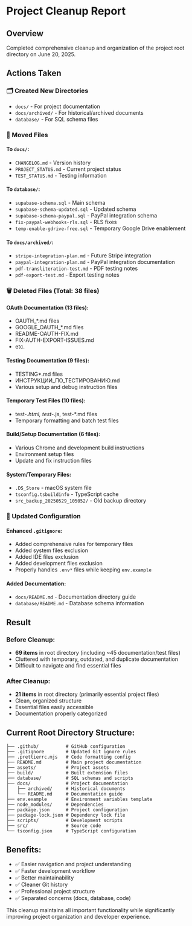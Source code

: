 # Project Cleanup Report

## Overview
Completed comprehensive cleanup and organization of the project root directory on June 20, 2025.

## Actions Taken

### 🗂️ Created New Directories
- `docs/` - For project documentation
- `docs/archived/` - For historical/archived documents
- `database/` - For SQL schema files

### 📁 Moved Files

#### To `docs/`:
- `CHANGELOG.md` - Version history
- `PROJECT_STATUS.md` - Current project status
- `TEST_STATUS.md` - Testing information

#### To `database/`:
- `supabase-schema.sql` - Main schema
- `supabase-schema-updated.sql` - Updated schema
- `supabase-schema-paypal.sql` - PayPal integration schema
- `fix-paypal-webhooks-rls.sql` - RLS fixes
- `temp-enable-gdrive-free.sql` - Temporary Google Drive enablement

#### To `docs/archived/`:
- `stripe-integration-plan.md` - Future Stripe integration
- `paypal-integration-plan.md` - PayPal integration documentation
- `pdf-transliteration-test.md` - PDF testing notes
- `pdf-export-test.md` - Export testing notes

### 🗑️ Deleted Files (Total: 38 files)

#### OAuth Documentation (13 files):
- OAUTH_*.md files
- GOOGLE_OAUTH_*.md files
- README-OAUTH-FIX.md
- FIX-AUTH-EXPORT-ISSUES.md
- etc.

#### Testing Documentation (9 files):
- TESTING*.md files
- ИНСТРУКЦИИ_ПО_ТЕСТИРОВАНИЮ.md
- Various setup and debug instruction files

#### Temporary Test Files (10 files):
- test-*.html, test-*.js, test-*.md files
- Temporary formatting and batch test files

#### Build/Setup Documentation (6 files):
- Various Chrome and development build instructions
- Environment setup files
- Update and fix instruction files

#### System/Temporary Files:
- `.DS_Store` - macOS system file
- `tsconfig.tsbuildinfo` - TypeScript cache
- `src_backup_20250529_105052/` - Old backup directory

### 🔧 Updated Configuration

#### Enhanced `.gitignore`:
- Added comprehensive rules for temporary files
- Added system files exclusion
- Added IDE files exclusion
- Added development files exclusion
- Properly handles `.env*` files while keeping `env.example`

#### Added Documentation:
- `docs/README.md` - Documentation directory guide
- `database/README.md` - Database schema information

## Result

### Before Cleanup:
- **69 items** in root directory (including ~45 documentation/test files)
- Cluttered with temporary, outdated, and duplicate documentation
- Difficult to navigate and find essential files

### After Cleanup:
- **21 items** in root directory (primarily essential project files)
- Clean, organized structure
- Essential files easily accessible
- Documentation properly categorized

## Current Root Directory Structure:
```
├── .github/          # GitHub configuration
├── .gitignore        # Updated Git ignore rules
├── .prettierrc.mjs   # Code formatting config
├── README.md         # Main project documentation
├── assets/           # Project assets
├── build/            # Built extension files
├── database/         # SQL schemas and scripts
├── docs/             # Project documentation
│   ├── archived/     # Historical documents
│   └── README.md     # Documentation guide
├── env.example       # Environment variables template
├── node_modules/     # Dependencies
├── package.json      # Project configuration
├── package-lock.json # Dependency lock file
├── scripts/          # Development scripts
├── src/              # Source code
└── tsconfig.json     # TypeScript configuration
```

## Benefits:
- ✅ Easier navigation and project understanding
- ✅ Faster development workflow
- ✅ Better maintainability
- ✅ Cleaner Git history
- ✅ Professional project structure
- ✅ Separated concerns (docs, database, code)

This cleanup maintains all important functionality while significantly improving project organization and developer experience. 